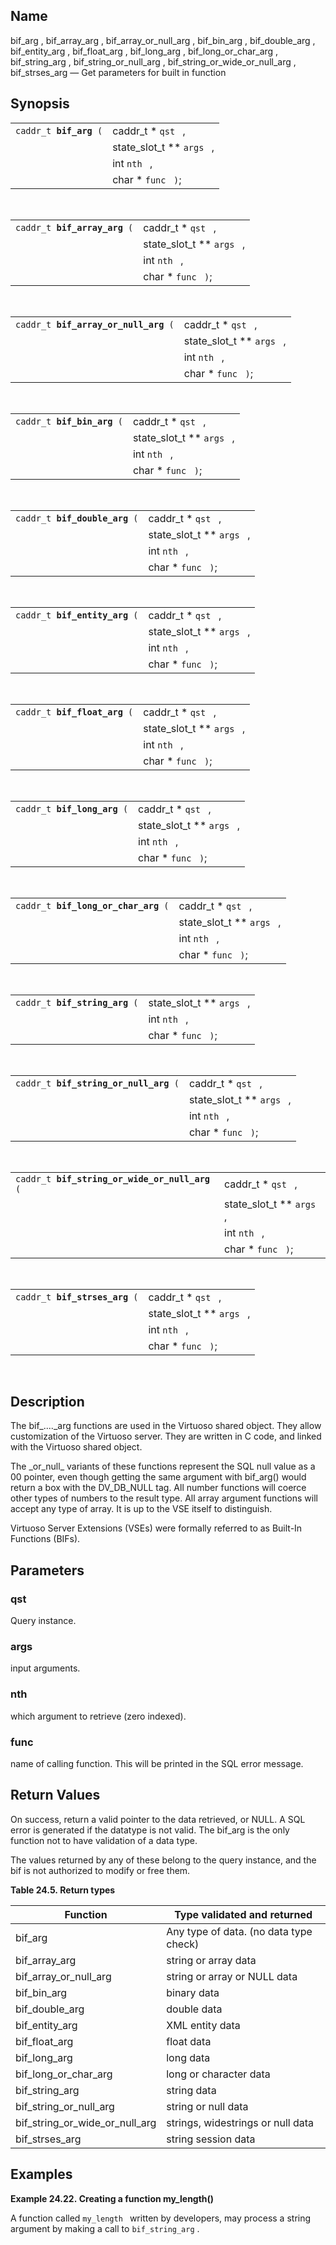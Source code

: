 <div id="fn_bif_arg" class="refentry">

<div class="titlepage">

</div>

<div class="refnamediv">

## Name

bif_arg , bif_array_arg , bif_array_or_null_arg , bif_bin_arg ,
bif_double_arg , bif_entity_arg , bif_float_arg , bif_long_arg ,
bif_long_or_char_arg , bif_string_arg , bif_string_or_null_arg ,
bif_string_or_wide_or_null_arg , bif_strses_arg — Get parameters for
built in function

</div>

<div class="refsynopsisdiv">

## Synopsis

<div id="fsyn_bif_arg" class="funcsynopsis">

|                             |                             |
|-----------------------------|-----------------------------|
| `caddr_t `**`bif_arg`**` (` | caddr_t \* `qst ` ,         |
|                             | state_slot_t \*\* `args ` , |
|                             | int `nth ` ,                |
|                             | char \* `func ` `)`;        |

<div class="funcprototype-spacer">

 

</div>

</div>

<div id="fsyn_bif_array_arg" class="funcsynopsis">

|                                   |                             |
|-----------------------------------|-----------------------------|
| `caddr_t `**`bif_array_arg`**` (` | caddr_t \* `qst ` ,         |
|                                   | state_slot_t \*\* `args ` , |
|                                   | int `nth ` ,                |
|                                   | char \* `func ` `)`;        |

<div class="funcprototype-spacer">

 

</div>

</div>

<div id="fsyn_bif_array_or_null_arg" class="funcsynopsis">

|                                           |                             |
|-------------------------------------------|-----------------------------|
| `caddr_t `**`bif_array_or_null_arg`**` (` | caddr_t \* `qst ` ,         |
|                                           | state_slot_t \*\* `args ` , |
|                                           | int `nth ` ,                |
|                                           | char \* `func ` `)`;        |

<div class="funcprototype-spacer">

 

</div>

</div>

<div id="fsyn_bif_bin_arg" class="funcsynopsis">

|                                 |                             |
|---------------------------------|-----------------------------|
| `caddr_t `**`bif_bin_arg`**` (` | caddr_t \* `qst ` ,         |
|                                 | state_slot_t \*\* `args ` , |
|                                 | int `nth ` ,                |
|                                 | char \* `func ` `)`;        |

<div class="funcprototype-spacer">

 

</div>

</div>

<div id="fsyn_bif_double_arg" class="funcsynopsis">

|                                    |                             |
|------------------------------------|-----------------------------|
| `caddr_t `**`bif_double_arg`**` (` | caddr_t \* `qst ` ,         |
|                                    | state_slot_t \*\* `args ` , |
|                                    | int `nth ` ,                |
|                                    | char \* `func ` `)`;        |

<div class="funcprototype-spacer">

 

</div>

</div>

<div id="fsyn_bif_entity_arg" class="funcsynopsis">

|                                    |                             |
|------------------------------------|-----------------------------|
| `caddr_t `**`bif_entity_arg`**` (` | caddr_t \* `qst ` ,         |
|                                    | state_slot_t \*\* `args ` , |
|                                    | int `nth ` ,                |
|                                    | char \* `func ` `)`;        |

<div class="funcprototype-spacer">

 

</div>

</div>

<div id="fsyn_bif_float_arg" class="funcsynopsis">

|                                   |                             |
|-----------------------------------|-----------------------------|
| `caddr_t `**`bif_float_arg`**` (` | caddr_t \* `qst ` ,         |
|                                   | state_slot_t \*\* `args ` , |
|                                   | int `nth ` ,                |
|                                   | char \* `func ` `)`;        |

<div class="funcprototype-spacer">

 

</div>

</div>

<div id="fsyn_bif_long_arg" class="funcsynopsis">

|                                  |                             |
|----------------------------------|-----------------------------|
| `caddr_t `**`bif_long_arg`**` (` | caddr_t \* `qst ` ,         |
|                                  | state_slot_t \*\* `args ` , |
|                                  | int `nth ` ,                |
|                                  | char \* `func ` `)`;        |

<div class="funcprototype-spacer">

 

</div>

</div>

<div id="fsyn_bif_long_or_char_arg" class="funcsynopsis">

|                                          |                             |
|------------------------------------------|-----------------------------|
| `caddr_t `**`bif_long_or_char_arg`**` (` | caddr_t \* `qst ` ,         |
|                                          | state_slot_t \*\* `args ` , |
|                                          | int `nth ` ,                |
|                                          | char \* `func ` `)`;        |

<div class="funcprototype-spacer">

 

</div>

</div>

<div id="fsyn_bif_string_arg" class="funcsynopsis">

|                                    |                             |
|------------------------------------|-----------------------------|
| `caddr_t `**`bif_string_arg`**` (` | state_slot_t \*\* `args ` , |
|                                    | int `nth ` ,                |
|                                    | char \* `func ` `)`;        |

<div class="funcprototype-spacer">

 

</div>

</div>

<div id="fsyn_bif_string_or_null_arg" class="funcsynopsis">

|                                            |                             |
|--------------------------------------------|-----------------------------|
| `caddr_t `**`bif_string_or_null_arg`**` (` | caddr_t \* `qst ` ,         |
|                                            | state_slot_t \*\* `args ` , |
|                                            | int `nth ` ,                |
|                                            | char \* `func ` `)`;        |

<div class="funcprototype-spacer">

 

</div>

</div>

<div id="fsyn_bif_string_or_wide_or_null_arg" class="funcsynopsis">

|                                                    |                             |
|----------------------------------------------------|-----------------------------|
| `caddr_t `**`bif_string_or_wide_or_null_arg`**` (` | caddr_t \* `qst ` ,         |
|                                                    | state_slot_t \*\* `args ` , |
|                                                    | int `nth ` ,                |
|                                                    | char \* `func ` `)`;        |

<div class="funcprototype-spacer">

 

</div>

</div>

<div id="fsyn_bif_strses_arg" class="funcsynopsis">

|                                    |                             |
|------------------------------------|-----------------------------|
| `caddr_t `**`bif_strses_arg`**` (` | caddr_t \* `qst ` ,         |
|                                    | state_slot_t \*\* `args ` , |
|                                    | int `nth ` ,                |
|                                    | char \* `func ` `)`;        |

<div class="funcprototype-spacer">

 

</div>

</div>

</div>

<div id="desc_bif_arg" class="refsect1">

## Description

The bif\_....\_arg functions are used in the Virtuoso shared object.
They allow customization of the Virtuoso server. They are written in C
code, and linked with the Virtuoso shared object.

The \_or_null\_ variants of these functions represent the SQL null value
as a 00 pointer, even though getting the same argument with bif_arg()
would return a box with the DV_DB_NULL tag. All number functions will
coerce other types of numbers to the result type. All array argument
functions will accept any type of array. It is up to the VSE itself to
distinguish.

Virtuoso Server Extensions (VSEs) were formally referred to as Built-In
Functions (BIFs).

</div>

<div id="params_bif_arg" class="refsect1">

## Parameters

<div id="id81068" class="refsect2">

### qst

Query instance.

</div>

<div id="id81071" class="refsect2">

### args

input arguments.

</div>

<div id="id81074" class="refsect2">

### nth

which argument to retrieve (zero indexed).

</div>

<div id="id81077" class="refsect2">

### func

name of calling function. This will be printed in the SQL error message.

</div>

</div>

<div id="ret_bif_arg" class="refsect1">

## Return Values

On success, return a valid pointer to the data retrieved, or NULL. A SQL
error is generated if the datatype is not valid. The bif_arg is the only
function not to have validation of a data type.

The values returned by any of these belong to the query instance, and
the bif is not authorized to modify or free them.

<div id="id81084" class="table">

**Table 24.5. Return types**

<div class="table-contents">

| Function                       | Type validated and returned            |
|--------------------------------|----------------------------------------|
| bif_arg                        | Any type of data. (no data type check) |
| bif_array_arg                  | string or array data                   |
| bif_array_or_null_arg          | string or array or NULL data           |
| bif_bin_arg                    | binary data                            |
| bif_double_arg                 | double data                            |
| bif_entity_arg                 | XML entity data                        |
| bif_float_arg                  | float data                             |
| bif_long_arg                   | long data                              |
| bif_long_or_char_arg           | long or character data                 |
| bif_string_arg                 | string data                            |
| bif_string_or_null_arg         | string or null data                    |
| bif_string_or_wide_or_null_arg | strings, widestrings or null data      |
| bif_strses_arg                 | string session data                    |

</div>

</div>

  

</div>

<div id="examples_bif_arg" class="refsect1">

## Examples

<div id="ex_bif_len" class="example">

**Example 24.22. Creating a function my_length()**

<div class="example-contents">

A function called `my_length ` written by developers, may process a
string argument by making a call to `bif_string_arg` .

</div>

</div>

  

</div>

</div>
